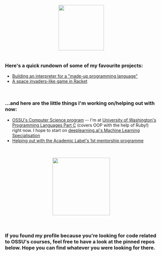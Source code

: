 <div id="header" align="center">
  <img src="http://i63.servimg.com/u/f63/12/53/83/84/ani10.gif" width="150"/>
</div>

<br>

<div id="main_content">
  <h3>Here's a quick rundown of some of my favourite projects:</h3>
  <ul>
    <li><a href="https://github.com/ozervesh/UW-Programming-Languages/blob/main/Homeworks/Homework%205/hw5.rkt">Building an interpreter for a "made-up programming language"</a></li>
    <li><a href="https://github.com/ozervesh/UBCx-HtCx/blob/master/Final%20Projects/Space%20Invaders%20(HtC1x)/space-invaders-without-function-templates.rkt">A space invaders-like game in Racket</a></li>
  </ul>
  
  <br>
  
  <h3>...and here are the little things I'm working on/helping out with now:</h3>
  <ul>
    <li><a href="https://www.github.com/ossu/computer-science">OSSU's Computer Science program</a> -- I'm at <a href="https://www.coursera.org/learn/programming-languages-part-c">University of Washington's Programming Languages Part C</a> (covers OOP with the help of Ruby!) right now. I hope to start on <a href="https://www.coursera.org/learn/machine-learning">deeplearning.ai's Machine Learning Specialisation</a></li>
    <li><a href="https://theacadlabel.com">Helping out with the Academic Label's 1st mentorship programme</a></li>
  </ul>
</div>


<br>
<br>

<div id="stats" align="center">
  <a href="https://github.com/anuraghazra/github-readme-stats">
    <img src="https://github-readme-stats.vercel.app/api/top-langs/?username=ozervesh&layout=compact&theme=dark" height="190"/>
  </a>
</div>

<br>
<br>

<h3>If you found my profile because you're looking for code related to OSSU's courses, feel free to have a look at the pinned repos below. Hope you can find whatever you were looking for there.</h3>
